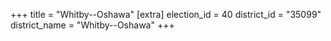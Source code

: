 +++
title = "Whitby--Oshawa"
[extra]
election_id = 40
district_id = "35099"
district_name = "Whitby--Oshawa"
+++

